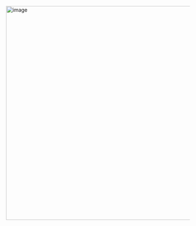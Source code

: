 <img width="601" height="586" alt="image" src="https://github.com/user-attachments/assets/31a5d47d-690e-4330-b6d6-0b176a050481" />
